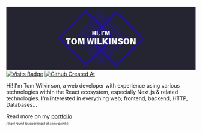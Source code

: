 [![Hi, I'm Tom Wilkinson](./assets/banner.png)](https://tswilkinson.com)
[![Visits Badge](https://badges.pufler.dev/visits/twilkinson3421/twilkinson3421?style=flat-square)](https://github.com/twilkinson3421)
[![Github Created At](https://img.shields.io/github/created-at/twilkinson3421/twilkinson3421?style=flat-square)](https://github.com/twilkinson3421)

Hi! I'm Tom Wilkinson, a web developer with experience using various technologies within the React ecosystem, especially Next.js & related technologies. I'm interested in everything web; frontend, backend, HTTP, Databases...

Read more on my [portfolio](https://tswilkinson.com) \
<span style="font-size: 0.5rem">*I'll get round to reworking it at some point :)*</span>


